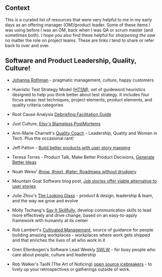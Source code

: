 ## Context
This is a curated list of resources that were very helpful to me in my early days as an offering manager (OM)/product leader.  Some of these items I was using before I was an OM, back when I was QA or scrum master (and sometimes both).   I hope you also find these helpful for *sharpening the saw* no matter the role on project teams.  These are links I tend to share or refer back to over and over.

## Software and Product Leadership, Quality, Culture!
* [Johanna Rothman](https://www.jrothman.com/blogs/) - pragmatic management, culture, happy customers

* Hueristic Test Strategy Model [(HTSM)](https://www.developsense.com/resource/htsm.pdf), set of guideword heuristics designed to help you think better about test strategy. It includes four focus areas: test techniques, project elements, product elements, and quality criteria categories
* Root Cause Analysis [Debriefing Facilitation Guide](https://codeascraft.com/2016/11/17/debriefing-facilitation-guide/)
* Just Culture, [Etsy's Blameless PostMortems](https://codeascraft.com/2012/05/22/blameless-postmortems/)
* Ann-Marie Charrett's [Quality Coach](https://www.annemariecharrett.com/) - Leadership, Quality and Women in Tech. Plus the occasional rant!
* Jeff Patton - [Build better products with user story mapping](https://jpattonassociates.com/story-mapping/) 
* Teresa Torres - Product Talk, Make Better Product Decisions, [Generate Better Ideas](https://www.producttalk.org/2014/02/stop-brainstorming-and-generate-better-ideas/?_gl=1*nnmy2g*_ga*NjEwODQxMjcwLjE3MTc3NjY3NTU.*_ga_EME3D1MCCS*MTcyMDE5NjkyMi44LjEuMTcyMDE5NzMyNS4wLjAuMA)


* Noah Weiss' [#now, #next, #later: Roadmaps without drudgery](https://medium.com/@noah_weiss/now-next-later-roadmaps-without-the-drudgery-1cfe65656645 'blog post on Roadmaps without drudgery')
* Mountain Goat Software blog post, [Job stories offer viable alternative to user stories](https://www.mountaingoatsoftware.com/blog/job-stories-offer-a-viable-alternative-to-user-stories 'blog post on Job stories offer viable alternative to user stories')

* Julie Zhou's [The Looking Glass](https://lg.substack.com/) - product & design, leadership & team, and the way we grow and evolve
* Molly Tschang's [Say It Skillfully](https://www.sayitskillfully.com/), develop communication skills to lead more effectively and drive change, based on an easy-to-apply framework with humanity at its center
* Rob Lambert's [Cultivated Management](https://www.cultivatedmanagement.com/), source of guidance for people building amazing workplaces - workplaces where work gets shipped and that enriches the lives of all who work in it
* Oren Ellenbogen's Software Lead Weekly [SWLW](https://softwareleadweekly.com/) - for busy people who care about people, culture and leadership
* Rob Walker's TaoN (The Art of Noticing) [open source icebreakers](https://docs.google.com/document/d/1j4rj883slFvh1zZLGedqQFM0wqCrHlIEPE62K0LkKak/edit?usp=sharing) - to lively up your retrospectives or gatherings outside of work.








